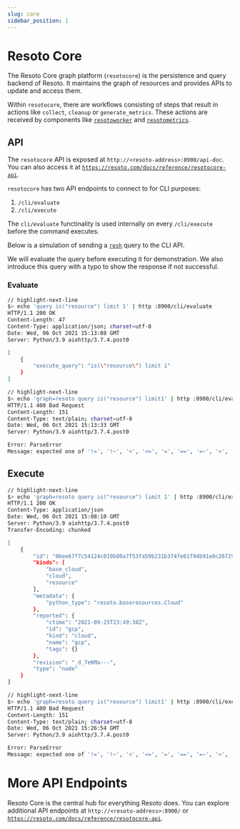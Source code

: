 ```yaml
---
slug: core
sidebar_position: 1
---
```


# Resoto Core

The Resoto Core graph platform (`resotocore`) is the persistence and query backend of Resoto. It maintains the graph of resources and provides APIs to update and access them.

Within `resotocore`, there are workflows consisting of steps that result in actions like `collect`, `cleanup` or `generate_metrics`. These actions are received by components like [`resotoworker`](./worker.md) and [`resotometrics`](./metrics.md).

## API

The `resotocore` API is exposed at `http://<resoto-address>:8900/api-doc`. You can also access it at [`https://resoto.com/docs/reference/resotocore-api`](pathname:///docs/reference/resotocore-api).

`resotocore` has two API endpoints to connect to for CLI purposes:

1. `/cli/evaluate`
2. `/cli/execute`

The `cli/evaluate` functinality is used internally on every `/cli/execute` before the command executes.

Below is a simulation of sending a [`resh`](./shell.md) query to the CLI API.

We will evaluate the query before executing it for demonstration. We also introduce this query with a typo to show the response if not successful.

### Evaluate

```bash title="Correct"
// highlight-next-line
$> echo 'query is("resource") limit 1' | http :8900/cli/evaluate
HTTP/1.1 200 OK
Content-Length: 47
Content-Type: application/json; charset=utf-8
Date: Wed, 06 Oct 2021 15:13:08 GMT
Server: Python/3.9 aiohttp/3.7.4.post0

[
    {
        "execute_query": "is(\"resource\") limit 1"
    }
]
```

```bash title="Typo"
// highlight-next-line
$> echo 'graph=resoto query is("resource") limit1' | http :8900/cli/evaluate
HTTP/1.1 400 Bad Request
Content-Length: 151
Content-Type: text/plain; charset=utf-8
Date: Wed, 06 Oct 2021 15:13:33 GMT
Server: Python/3.9 aiohttp/3.7.4.post0

Error: ParseError
Message: expected one of '!=', '!~', '<', '<=', '=', '==', '=~', '>', '>=', '[A-Za-z][A-Za-z0-9_]*', '`', 'in', 'not in', '~' at 0:21
```

## Execute

```bash title="Correct"
// highlight-next-line
$> echo 'graph=resoto query is("resource") limit 1' | http :8900/cli/execute
HTTP/1.1 200 OK
Content-Type: application/json
Date: Wed, 06 Oct 2021 15:08:10 GMT
Server: Python/3.9 aiohttp/3.7.4.post0
Transfer-Encoding: chunked

[
    {
        "id": "06ee67f7c54124c019b80a7f53fa59b231b374fe61f94b91e0c26729440d095c",
        "kinds": [
            "base_cloud",
            "cloud",
            "resource"
        ],
        "metadata": {
            "python_type": "resoto.baseresources.Cloud"
        },
        "reported": {
            "ctime": "2021-09-25T23:49:38Z",
            "id": "gcp",
            "kind": "cloud",
            "name": "gcp",
            "tags": {}
        },
        "revision": "_d_7eKMa---",
        "type": "node"
    }
]
```

```bash title="Typo"
// highlight-next-line
$> echo 'graph=resoto query is("resource") limit1' | http :8900/cli/execute
HTTP/1.1 400 Bad Request
Content-Length: 151
Content-Type: text/plain; charset=utf-8
Date: Wed, 06 Oct 2021 15:26:54 GMT
Server: Python/3.9 aiohttp/3.7.4.post0

Error: ParseError
Message: expected one of '!=', '!~', '<', '<=', '=', '==', '=~', '>', '>=', '[A-Za-z][A-Za-z0-9_]*', '`', 'in', 'not in', '~' at 0:21
```

# More API Endpoints

Resoto Core is the central hub for everything Resoto does. You can explore additional API endpoints at `http://<resoto-address>:8900/` or [`https://resoto.com/docs/reference/resotocore-api`](pathname:///docs/reference/resotocore-api).
